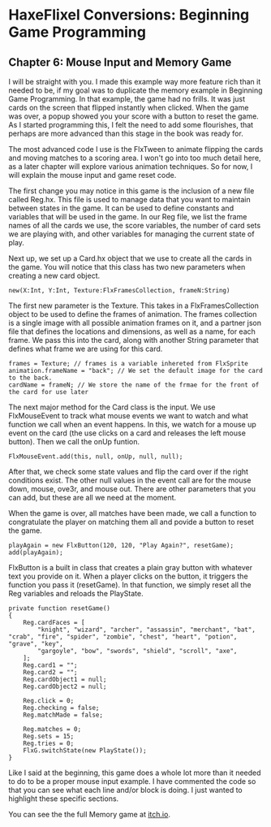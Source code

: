 # HaxeFlixel Conversions: Beginning Game Programming
## Chapter 6: Mouse Input and Memory Game

I will be straight with you. I made this example way more feature rich than it needed to be, if my goal was to duplicate the memory example in Beginning Game Programming. In that example, the game had no frills. It was just cards on the screen that flipped instantly when clicked. When the game was over, a popup showed you your score with a button to reset the game. As I started programming this, I felt the need to add some flourishes, that perhaps are more advanced than this stage in the book was ready for.

The most advanced code I use is the FlxTween to animate flipping the cards and moving matches to a scoring area. I won't go into too much detail here, as a later chapter will explore various animation techniques. So for now, I will explain the mouse input and game reset code.

The first change you may notice in this game is the inclusion of a new file called Reg.hx. This file is used to manage data that you want to maintain between states in the game. It can be used to define constants and variables that will be used in the game. In our Reg file, we list the frame names of all the cards we use, the score variables, the number of card sets we are playing with, and other variables for managing the current state of play.

Next up, we set up a Card.hx object that we use to create all the cards in the game. You will notice that this class has two new parameters when creating a new card object.

```
new(X:Int, Y:Int, Texture:FlxFramesCollection, frameN:String)
```

The first new parameter is the Texture. This takes in a FlxFramesCollection object to be used to define the frames of animation. The frames collection is a single image with all possible animation frames on it, and a partner json file that defines the locations and dimensions, as well as a name, for each frame. We pass this into the card, along with another String parameter that defines what frame we are using for this card. 

```
frames = Texture; // frames is a variable inhereted from FlxSprite
animation.frameName = "back"; // We set the default image for the card to the back.
cardName = frameN; // We store the name of the frmae for the front of the card for use later
```

The next major method for the Card class is the input. We use FlxMouseEvent to track what mouse events we want to watch and what function we call when an event happens. In this, we watch for a mouse up event on the card (the use clicks on a card and releases the left mouse button). Then we call the onUp funtion.

```
FlxMouseEvent.add(this, null, onUp, null, null);
```

After that, we check some state values and flip the card over if the right conditions exist. The other null values in the event call are for the mouse down, mouse, ove3r, and mouse out. There are other parameters that you can add, but these are all we need at the moment.

When the game is over, all matches have been made, we call a function to congratulate the player on matching them all and povide a button to reset the game.

```
playAgain = new FlxButton(120, 120, "Play Again?", resetGame);
add(playAgain);
```

FlxButton is a built in class that creates a plain gray button with whatever text you provide on it. When a player clicks on the button, it triggers the function you pass it (resetGame). In that function, we simply reset all the Reg variables and reloads the PlayState.

```
private function resetGame()
{
    Reg.cardFaces = [
        "knight", "wizard", "archer", "assassin", "merchant", "bat", "crab", "fire", "spider", "zombie", "chest", "heart", "potion", "grave", "key",
        "gargoyle", "bow", "swords", "shield", "scroll", "axe",
    ];
    Reg.card1 = "";
    Reg.card2 = "";
    Reg.cardObject1 = null;
    Reg.cardObject2 = null;

    Reg.click = 0;
    Reg.checking = false;
    Reg.matchMade = false;

    Reg.matches = 0;
    Reg.sets = 15;
    Reg.tries = 0;
    FlxG.switchState(new PlayState());
}
```

Like I said at the beginning, this game does a whole lot more than it needed to do to be a proper mouse input example. I have commented the code so that you can see what each line and/or block is doing. I just wanted to highlight these specific sections. 

You can see the the full Memory game at [itch.io](https://heroofdermwood.itch.io/bgp-memory-example).